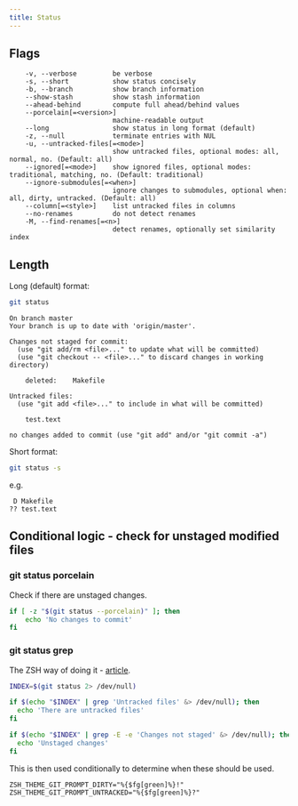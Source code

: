 ```yaml
---
title: Status
---
```


## Flags

```
    -v, --verbose         be verbose
    -s, --short           show status concisely
    -b, --branch          show branch information
    --show-stash          show stash information
    --ahead-behind        compute full ahead/behind values
    --porcelain[=<version>]
                          machine-readable output
    --long                show status in long format (default)
    -z, --null            terminate entries with NUL
    -u, --untracked-files[=<mode>]
                          show untracked files, optional modes: all, normal, no. (Default: all)
    --ignored[=<mode>]    show ignored files, optional modes: traditional, matching, no. (Default: traditional)
    --ignore-submodules[=<when>]
                          ignore changes to submodules, optional when: all, dirty, untracked. (Default: all)
    --column[=<style>]    list untracked files in columns
    --no-renames          do not detect renames
    -M, --find-renames[=<n>]
                          detect renames, optionally set similarity index
```

## Length

Long (default) format:

```sh
git status
```
```
On branch master
Your branch is up to date with 'origin/master'.

Changes not staged for commit:
  (use "git add/rm <file>..." to update what will be committed)
  (use "git checkout -- <file>..." to discard changes in working directory)

	deleted:    Makefile

Untracked files:
  (use "git add <file>..." to include in what will be committed)

	test.text

no changes added to commit (use "git add" and/or "git commit -a")
```

Short format:

```sh
git status -s
```

e.g.

```
 D Makefile
?? test.text
```

## Conditional logic - check for unstaged modified files

### git status porcelain

Check if there are unstaged changes.

```sh
if [ -z "$(git status --porcelain)" ]; then
    echo 'No changes to commit'
fi
```


### git status grep

The ZSH way of doing it - [article](https://coderwall.com/p/e-tsng/ziraga-oh-my-zsh-theme).

```sh
INDEX=$(git status 2> /dev/null)

if $(echo "$INDEX" | grep 'Untracked files' &> /dev/null); then
  echo 'There are untracked files'
fi

if $(echo "$INDEX" | grep -E -e 'Changes not staged' &> /dev/null); then
  echo 'Unstaged changes'
fi
```

This is then used conditionally to determine when these should be used.

```
ZSH_THEME_GIT_PROMPT_DIRTY="%{$fg[green]%}!"
ZSH_THEME_GIT_PROMPT_UNTRACKED="%{$fg[green]%}?"
```
